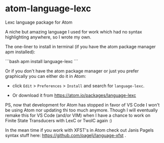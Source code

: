 # atom-language-lexc
 Lexc language package for Atom 

A niche but amazing language I used for work which had no syntax highlighting anywhere, so I wrote my own.


The one-liner to install in terminal (if you have the atom package manager apm installed):

´´´bash
apm install language-lexc
´´´

Or if you don't have the atom package manager or just you prefer graphically you can either do it in Atom:

- click `Edit` > `Preferences` > `Install` and search for `language-lexc`.

- Or download it from https://atom.io/packages/language-lexc


PS, now that development for Atom has stopped in favor of VS Code I won't be using Atom nor updating thi too much anymore. Though I will eventually remake this for VS Code (and/or VIM) when I have a chance to work on Finite State Transducers with LexC or TwolC again :)

In the mean time if you work with XFST's in Atom check out Janis Pagels syntax stuff here: https://github.com/pagelj/language-xfst .
